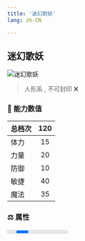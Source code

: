 ```yaml
---
title: '迷幻歌妖'
lang: zh-CN

---
```


<RouterBack />

## 迷幻歌妖

![迷幻歌妖](https://user-images.githubusercontent.com/78347270/115960046-388f2400-a54a-11eb-817c-5b4193e1e808.gif) 

> 人形系 , 不可封印 :x:


### 💪 能力数值

| 总档次       | 120            |
| :----------- |:-------------:|
| 体力      | 15   <Stars :number="1.5" />  |
| 力量      | 20   <Stars :number="2" />  |
| 防御      | 10   <Stars :number="1" />  | 
| 敏捷      | 40  <Stars :number="4" />  | 
| 魔法      | 35  <Stars :number="3.5" />   | 


### ⚖️ 属性


<Progress earth :number="1" />

<Progress water :number="9" />

<Progress fire :number="0" />

<Progress wind :number="0" />

### ✨ 技能栏 <Strong>8个</Strong>

- 攻击
- 防御

### 👶 1级出现点

- 无